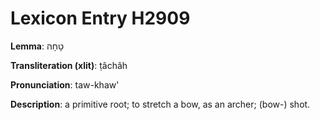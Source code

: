 # Lexicon Entry H2909

**Lemma**: טָחָה

**Transliteration (xlit)**: ṭâchâh

**Pronunciation**: taw-khaw'

**Description**:
a primitive root; to stretch a bow, as an archer; (bow-) shot.
